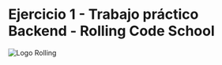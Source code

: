 # Ejercicio 1 - Trabajo práctico Backend - Rolling Code School

![Logo Rolling](https://i.postimg.cc/59hBcZKm/RC-School-2.png)

